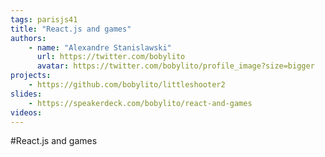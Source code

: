 ```yaml
---
tags: parisjs41
title: "React.js and games"
authors:
    - name: "Alexandre Stanislawski"
      url: https://twitter.com/bobylito
      avatar: https://twitter.com/bobylito/profile_image?size=bigger
projects:
    - https://github.com/bobylito/littleshooter2
slides:
    - https://speakerdeck.com/bobylito/react-and-games
videos:
---
```

#React.js and games
